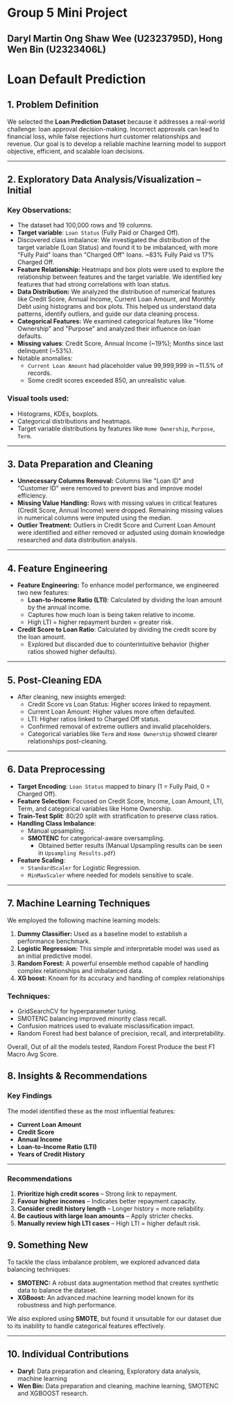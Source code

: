 # Group 5 Mini Project
## Daryl Martin Ong Shaw Wee (U2323795D), Hong Wen Bin (U2323406L)

# Loan Default Prediction

## 1. Problem Definition

We selected the **Loan Prediction Dataset** because it addresses a real-world challenge: loan approval decision-making. Incorrect approvals can lead to financial loss, while false rejections hurt customer relationships and revenue. Our goal is to develop a reliable machine learning model to support objective, efficient, and scalable loan decisions.


---

## 2. Exploratory Data Analysis/Visualization – Initial

### Key Observations:
- The dataset had 100,000 rows and 19 columns.
- **Target variable**: `Loan Status` (Fully Paid or Charged Off).
- Discovered class imbalance: We investigated the distribution of the target variable (Loan Status) and found it to be imbalanced, with more "Fully Paid" loans than "Charged Off" loans.  ~83% Fully Paid vs 17% Charged Off.
- **Feature Relationship:** Heatmaps and box plots were used to explore the relationship between features and the target variable. We identified key features that had strong correlations with loan status.
- **Data Distribution:** We analyzed the distribution of numerical features like Credit Score, Annual Income, Current Loan Amount, and Monthly Debt using histograms and box plots. This helped us understand data patterns, identify outliers, and guide our data cleaning process.
- **Categorical Features:**  We examined categorical features like "Home Ownership" and "Purpose" and analyzed their influence on loan defaults.
- **Missing values**: Credit Score, Annual Income (~19%); Months since last delinquent (~53%).
- Notable anomalies:
  - `Current Loan Amount` had placeholder value 99,999,999 in ~11.5% of records.
  - Some credit scores exceeded 850, an unrealistic value.

### Visual tools used:
- Histograms, KDEs, boxplots.
- Categorical distributions and heatmaps.
- Target variable distributions by features like `Home Ownership`, `Purpose`, `Term`.


---

## 3. Data Preparation and Cleaning

- **Unnecessary Columns Removal:** Columns like "Loan ID" and "Customer ID" were removed to prevent bias and improve model efficiency.
- **Missing Value Handling:** Rows with missing values in critical features (Credit Score, Annual Income) were dropped. Remaining missing values in numerical columns were imputed using the median.
- **Outlier Treatment:** Outliers in Credit Score and Current Loan Amount were identified and either removed or adjusted using domain knowledge researched and data distribution analysis.

---

## 4. Feature Engineering
- **Feature Engineering:**  To enhance model performance, we engineered two new features:
    - **Loan-to-Income Ratio (LTI)**: Calculated by dividing the loan amount by the annual income.
    - Captures how much loan is being taken relative to income.
    - High LTI = higher repayment burden = greater risk.
- **Credit Score to Loan Ratio**: Calculated by dividing the credit score by the loan amount.
    - Explored but discarded due to counterintuitive behavior (higher ratios showed higher defaults).


---

## 5. Post-Cleaning EDA

- After cleaning, new insights emerged:
  - Credit Score vs Loan Status: Higher scores linked to repayment.
  - Current Loan Amount: Higher values more often defaulted.
  - LTI: Higher ratios linked to Charged Off status.
  - Confirmed removal of extreme outliers and invalid placeholders.
  - Categorical variables like `Term` and `Home Ownership` showed clearer relationships post-cleaning.


---

## 6. Data Preprocessing

- **Target Encoding**: `Loan Status` mapped to binary (1 = Fully Paid, 0 = Charged Off).
- **Feature Selection**: Focused on Credit Score, Income, Loan Amount, LTI, Term, and categorical variables like Home Ownership.
- **Train-Test Split**: 80/20 split with stratification to preserve class ratios.
- **Handling Class Imbalance**:
  - Manual upsampling.
  - **SMOTENC** for categorical-aware oversampling.
     - Obtained better results (Manual Upsampling results can be seen in `Upsampling Results.pdf`)
- **Feature Scaling**:
  - `StandardScaler` for Logistic Regression.
  - `MinMaxScaler` where needed for models sensitive to scale.


---

## 7. Machine Learning Techniques

We employed the following machine learning models:

1. **Dummy Classifier:** Used as a baseline model to establish a performance benchmark.
2. **Logistic Regression:** This simple and interpretable model was used as an initial predictive model.
3. **Random Forest:** A powerful ensemble method capable of handling complex relationships and imbalanced data.
4. **XG boost:** Known for its accuracy and handling of complex relationships

### Techniques:
- GridSearchCV for hyperparameter tuning.
- SMOTENC balancing improved minority class recall.
- Confusion matrices used to evaluate misclassification impact.
- Random Forest had best balance of precision, recall, and interpretability.

Overall, Out of all the models tested, Random Forest Produce the best F1 Macro Avg Score.

## 8. Insights & Recommendations

### Key Findings  
The model identified these as the most influential features:  
- **Current Loan Amount**  
- **Credit Score**  
- **Annual Income**  
- **Loan-to-Income Ratio (LTI)**  
- **Years of Credit History**

---

### Recommendations  
1. **Prioritize high credit scores** – Strong link to repayment.  
2. **Favour higher incomes** – Indicates better repayment capacity.  
3. **Consider credit history length** – Longer history = more reliability.  
4. **Be cautious with large loan amounts** – Apply stricter checks.  
5. **Manually review high LTI cases** – High LTI = higher default risk.

## 9. Something New

To tackle the class imbalance problem, we explored advanced data balancing techniques:

- **SMOTENC:** A robust data augmentation method that creates synthetic data to balance the dataset.
- **XGBoost:** An advanced machine learning model known for its robustness and high performance.

We also explored using **SMOTE**, but found it unsuitable for our dataset due to its inability to handle categorical features effectively.


---

## 10. Individual Contributions

- **Daryl:** Data preparation and cleaning, Exploratory data analysis, machine learning
- **Wen Bin:** Data preparation and cleaning, machine learning, SMOTENC and XGBOOST research.
